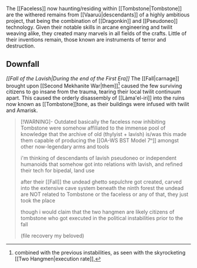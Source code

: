 The [[Faceless]] now haunting/residing within [[Tombstone|Tombstone]] are the withered remains from [[Vaaruú|descendants]] of a highly ambitious project, that being the combination of [[Dragonkin]] and [[Pseudoneo]] technology.
Given their notable skills in arcane engineering and twilit weaving alike, they created many marvels in all fields of the crafts. Little of their inventions remain, those known are instruments of terror and destruction. 
## Downfall
*[[Fall of the Lavish|During the end of the First Era]]*
The [[Fall|carnage]] brought upon [[Second Mekhanite War|them]][^1] caused the few surviving citizens to go insane from the trauma, tearing their local twilit continuum apart. This caused the orderly disassembly of [[Làma'el-iri]] into the ruins now known as [[Tombstone]]tone, as their buildings were infused with twilit and Amarisk. 
> [!WARNING]- Outdated 
> basically the faceless now inhibiting Tombstone were somehow affiliated to the immense pool of knowledge that the archive of old (thylyist + lavish) is/was
> this made them capable of producing the [[OA-WS BST Model 7ⁿ]] amongst other now-legendary arms and tools
> 
> i'm thinking of descendants of lavish pseudoneo or independent humanoids that somehow got into relations with lavish, and refined their tech for bipedal, land use
> 
> 
> after their [[Fall]] the undead ghetto sepulchre got created, carved into the extensive cave system beneath the ninth forest 
> the undead are NOT related to Tombstone or the faceless or any of that, they just took the place
> 
> 
> though i would claim that the two hangmen are likely citizens of tombstone who got executed in the political instabilities prior to the fall 
> 
> 
> (file recovery my beloved)


[^1]: combined with the previous instabilities, as seen with the skyrocketing [[Two Hangmen|execution rate]],